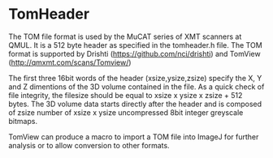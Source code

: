 # TomHeader
The TOM file format is used by the MuCAT series of XMT scanners at QMUL. It is a 512 byte header as specified in the tomheader.h file. The TOM format is supported by Drishti (https://github.com/nci/drishti) and TomView (http://qmxmt.com/scans/Tomview/)

The first three 16bit words of the header (xsize,ysize,zsize) specify the X, Y and Z dimentions of the 3D volume contained in the file. As a quick check of file integrity, the filesize should be equal to xsize x ysize x zsize + 512 bytes. The 3D volume data starts directly after the header and is composed of zsize number of xsize x ysize uncompressed 8bit integer greyscale bitmaps.  

TomView can produce a macro to import a TOM file into ImageJ for further analysis or to allow conversion to other formats.
